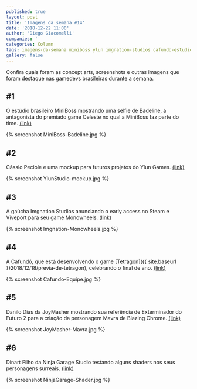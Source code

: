 ```yaml
---
published: true
layout: post
title: 'Imagens da semana #14'
date: '2018-12-22 11:00'
author: 'Diego Giacomelli'
companies: ''
categories: Column
tags: imagens-da-semana miniboss ylun imgnation-studios cafundo-estudio joymasher ninja-garage-studio
gallery: false
---
```


Confira quais foram as concept arts, screenshots e outras imagens que foram destaque nas gamedevs brasileiras durante a semana.

## #1
O estúdio brasileiro MiniBoss mostrando uma selfie de Badeline, a antagonista do premiado game Celeste no qual a MiniBoss faz parte do time.
[(link)](https://twitter.com/studioMiniBoss/status/1074001432481816578)

{% screenshot MiniBoss-Badeline.jpg %}

## #2
Cássio Peciole e uma mockup para futuros projetos do Ylun Games.
[(link)](https://twitter.com/CS_Peciole/status/1056640173008666624)

{% screenshot YlunStudio-mockup.jpg %}


## #3
A gaúcha Imgnation Studios anunciando o early access no Steam e Viveport para seu game Monowheels.
[(link)](https://twitter.com/imgnationbr/status/1075802864914759680)

{% screenshot Imgnation-Monowheels.jpg %}


## #4
A Cafundó, que está desenvolvendo o game [Tetragon]({{ site.baseurl }}2018/12/18/previa-de-tetragon), celebrando o final de ano.
[(link)](https://twitter.com/cafundo/status/1075834535865188352)

{% screenshot Cafundo-Equipe.jpg %}

## #5
Danilo Dias da JoyMasher mostrando sua referência de Exterminador do Futuro 2 para a criação da personagem Mavra de Blazing Chrome.
[(link)](https://twitter.com/Danilo_Noites/status/1075885305788596224)

{% screenshot JoyMasher-Mavra.jpg %}

## #6
Dinart Filho da Ninja Garage Studio testando alguns shaders nos seus personagens surreais.
[(link)](https://twitter.com/DinartFilho/status/1075224150728458240)

{% screenshot NinjaGarage-Shader.jpg %}

